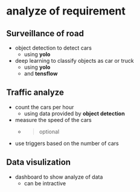 # analyze of requirement

## Surveillance of road

- object detection to detect cars
  - using **yolo**
- deep learning to classify objects as car or truck 
  - using **yolo**
  - and **tensflow**

## Traffic analyze

- count the cars per hour
  - using data provided by **object detection**
- measure the speed of the cars
  - > optional
- use triggers based on the number of cars

## Data visulization

- dashboard to show analyze of data
  - can be intractive
